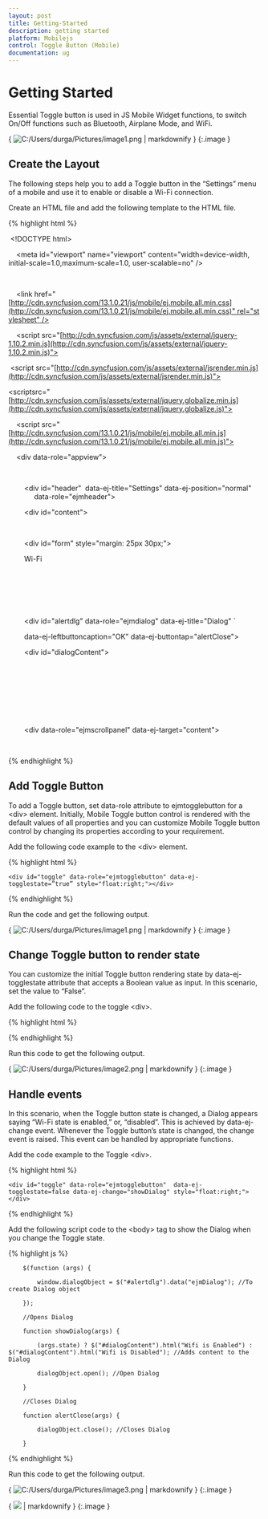 ```yaml
---
layout: post
title: Getting-Started
description: getting started
platform: Mobilejs
control: Toggle Button (Mobile)
documentation: ug
---
```


# Getting Started

Essential Toggle button is used in JS Mobile Widget functions, to switch On/Off functions such as Bluetooth, Airplane Mode, and WiFi. 


{ ![C:/Users/durga/Pictures/image1.png](Getting-Started_images/Getting-Started_img1.png) | markdownify }
{:.image }


## Create the Layout

The following steps help you to add a Toggle button in the “Settings” menu of a mobile and use it to enable or disable a Wi-Fi connection.

Create an HTML file and add the following template to the HTML file. 

{% highlight html %}

 <!DOCTYPE html>

<html>

<head>

    <meta id="viewport" name="viewport" content="width=device-width, initial-scale=1.0,maximum-scale=1.0, user-scalable=no" />

    <title>Toggle button</title>

    <link href="[http://cdn.syncfusion.com/13.1.0.21/js/mobile/ej.mobile.all.min.css](http://cdn.syncfusion.com/13.1.0.21/js/mobile/ej.mobile.all.min.css)" rel="stylesheet" />

    <script src="[http://cdn.syncfusion.com/js/assets/external/jquery-1.10.2.min.js](http://cdn.syncfusion.com/js/assets/external/jquery-1.10.2.min.js)"></script>                

 <script src="[http://cdn.syncfusion.com/js/assets/external/jsrender.min.js](http://cdn.syncfusion.com/js/assets/external/jsrender.min.js)"></script>

<scriptsrc="[http://cdn.syncfusion.com/js/assets/external/jquery.globalize.min.js](http://cdn.syncfusion.com/js/assets/external/jquery.globalize.js)"></script>

    <script src="[http://cdn.syncfusion.com/13.1.0.21/js/mobile/ej.mobile.all.min.js](http://cdn.syncfusion.com/13.1.0.21/js/mobile/ej.mobile.all.min.js)"></script>

</head>

<body>

    <div data-role="appview">

        <!-- Header control -->

        <div id="header"  data-ej-title="Settings" data-ej-position="normal" 
             data-role="ejmheader"></div>

        <div id="content">

        <div>

        <div id="form" style="margin: 25px 30px;">

        <span>Wi-Fi </span>

        <!-- Add toggle button -->

        </div>

        <!-- Dialog control -->

        <div id="alertdlg" data-role="ejmdialog" data-ej-title="Dialog" `

        data-ej-leftbuttoncaption="OK" data-ej-buttontap="alertClose">

        <div id="dialogContent"></div>

        </div>

        </div>

        </div>

        <!-- Scroll panel control -->

        <div data-role="ejmscrollpanel" data-ej-target="content"></div>

    </div>

</body>

</html>



{% endhighlight %}

## Add Toggle Button

To add a Toggle button, set data-role attribute to ejmtogglebutton for a &lt;div&gt; element. Initially, Mobile Toggle button control is rendered with the default values of all properties and you can customize Mobile Toggle button control by changing its properties according to your requirement.  

Add the following code example to the &lt;div&gt; element.

{% highlight html %}

    <div id="toggle" data-role="ejmtogglebutton" data-ej-togglestate=”true” style="float:right;"></div>




{% endhighlight %}



Run the code and get the following output.



{ ![C:/Users/durga/Pictures/image1.png](Getting-Started_images/Getting-Started_img2.png) | markdownify }
{:.image }


## Change Toggle button to render state

You can customize the initial Toggle button rendering state by data-ej-togglestate attribute that accepts a Boolean value as input. In this scenario, set the value to “False”.

Add the following code to the toggle &lt;div&gt;.



{% highlight html %}


<div id="toggle" data-role="ejmtogglebutton"  data-ej-togglestate=false  style="float:right;"></div>




{% endhighlight %}

Run this code to get the following output.



{ ![C:/Users/durga/Pictures/image2.png](Getting-Started_images/Getting-Started_img3.png) | markdownify }
{:.image }


## Handle events

In this scenario, when the Toggle button state is changed, a Dialog appears saying “Wi-Fi state is enabled,” or, “disabled”. This is achieved by data-ej-change event. Whenever the Toggle button’s state is changed, the change event is raised. This event can be handled by appropriate functions.

Add the code example to the Toggle &lt;div&gt;.

{% highlight html %}


    <div id="toggle" data-role="ejmtogglebutton"  data-ej-togglestate=false data-ej-change="showDialog" style="float:right;"></div>




{% endhighlight %}

Add the following script code to the &lt;body&gt; tag to show the Dialog when you change the Toggle state.



{% highlight js %}



        $(function (args) {

            window.dialogObject = $("#alertdlg").data("ejmDialog"); //To create Dialog object

        });

        //Opens Dialog

        function showDialog(args) {

            (args.state) ? $("#dialogContent").html("Wifi is Enabled") : $("#dialogContent").html("Wifi is Disabled"); //Adds content to the Dialog 

            dialogObject.open(); //Open Dialog

        }

        //Closes Dialog

        function alertClose(args) {

            dialogObject.close(); //Closes Dialog

        }





{% endhighlight %}



Run this code to get the following output. 

{ ![C:/Users/durga/Pictures/image3.png](Getting-Started_images/Getting-Started_img4.png) | markdownify }
{:.image }


{ ![](Getting-Started_images/Getting-Started_img5.png) | markdownify }
{:.image }


